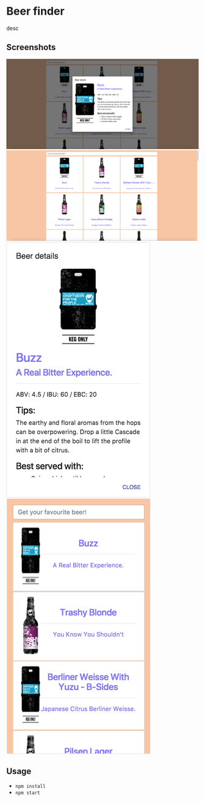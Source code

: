 # Beer finder
desc

## Screenshots

![full screen dialog](./images/full-screen-dialog.png)
![full screen list](./images/full-screen-list.png)
![mobile dialog](./images/mobile-dialog.png)
![mobile list](./images/mobile-list.png)


## Usage

- `npm install`
- `npm start`